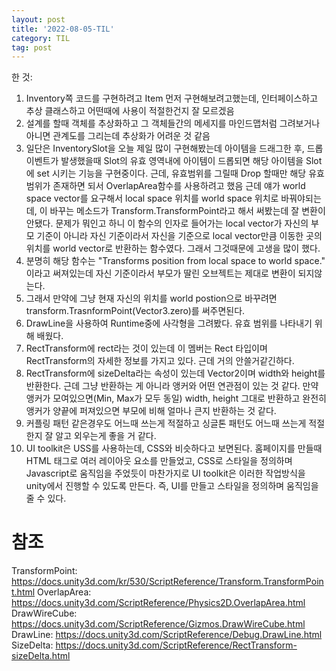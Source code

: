 ```yaml
---
layout: post
title: '2022-08-05-TIL'
category: TIL
tag: post
---
```


한 것:
1. Inventory쪽 코드를 구현하려고 Item 먼저 구현해보려고했는데, 인터페이스하고 추상 클래스하고 어떤때에 사용이 적절한건지 잘 모르겠음
2. 설계를 할때 객체를 추상화하고 그 객체들간의 메세지를 마인드맵처럼 그려보거나 아니면 관계도를 그리는데 추상화가 어려운 것 같음
3. 일단은 InventorySlot을 오늘 제일 많이 구현해봤는데 아이템을 드래그한 후, 드롭 이벤트가 발생했을때 Slot의 유효 영역내에 아이템이 드롭되면 해당 아이템을 Slot에 set 시키는 기능을 구현중이다. 근데, 유효범위를 그릴때 Drop 할때만 해당 유효범위가 존재하면 되서 OverlapArea함수를 사용하려고 했음 근데 얘가 world space vector를 요구해서 local space 위치를 world space 위치로 바꿔야되는데, 이 바꾸는 메소드가 Transform.TransformPoint라고 해서 써봤는데 잘 변환이 안됐다. 문제가 뭐인고 하니 이 함수의 인자로 들어가는 local vector가 자신의 부모 기준이 아니라 자신 기준이라서 자신을 기준으로 local vector만큼 이동한 곳의 위치를 world vector로 반환하는 함수였다. 그래서 그것때문에 고생을 많이 했다.
4. 분명히 해당 함수는 "Transforms position from local space to world space." 이라고 써져있는데 자신 기준이라서 부모가 딸린 오브젝트는 제대로 변환이 되지않는다.
5. 그래서 만약에 그냥 현재 자신의 위치를 world postion으로 바꾸려면 transform.TrasnformPoint(Vector3.zero)를 써주면된다.
6. DrawLine을 사용하여 Runtime중에 사각형을 그려봤다. 유효 범위를 나타내기 위해 배웠다.
7. RectTransform에 rect라는 것이 있는데 이 멤버는 Rect 타입이며 RectTransform의 자세한 정보를 가지고 있다. 근데 거의 안쓸거같긴하다.
8. RectTransform에 sizeDelta라는 속성이 있는데 Vector2이며 width와 height를 반환한다. 근데 그냥 반환하는 게 아니라 앵커와 어떤 연관점이 있는 것 같다. 만약 앵커가 모여있으면(Min, Max가 모두 동일) width, height 그대로 반환하고 완전히 앵커가 양끝에 퍼져있으면 부모에 비해 얼마나 큰지 반환하는 것 같다.
9. 커플링 패턴 같은경우도 어느때 쓰는게 적절하고 싱글톤 패턴도 어느때 쓰는게 적절한지 잘 알고 외우는게 좋을 거 같다. 
10. UI toolkit은 USS를 사용하는데, CSS와 비슷하다고 보면된다. 홈페이지를 만들때 HTML 태그로 여러 레이아웃 요소를 만들었고, CSS로 스타일을 정의하며
Javascript로 움직임을 주었듯이 마찬가지로 UI toolkit은 이러한 작업방식을 unity에서 진행할 수 있도록 만든다. 즉, UI를 만들고 스타일을 정의하며 움직임을
줄 수 있다.


# 참조
TransformPoint: https://docs.unity3d.com/kr/530/ScriptReference/Transform.TransformPoint.html
OverlapArea: https://docs.unity3d.com/ScriptReference/Physics2D.OverlapArea.html
DrawWireCube: https://docs.unity3d.com/ScriptReference/Gizmos.DrawWireCube.html
DrawLine: https://docs.unity3d.com/ScriptReference/Debug.DrawLine.html
SizeDelta: https://docs.unity3d.com/ScriptReference/RectTransform-sizeDelta.html

